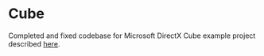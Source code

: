 # Cube

Completed and fixed codebase for Microsoft DirectX Cube example project described [here](https://docs.microsoft.com/en-us/windows/win32/direct3dgetstarted/complete-code-sample-for-using-a-corewindow-with-directx).
